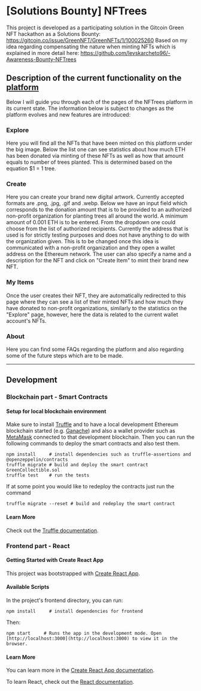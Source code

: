 #  [Solutions Bounty] NFTrees
This project is developed as a participating solution in the Gitcoin Green NFT hackathon as a Solutions Bounty: https://gitcoin.co/issue/GreenNFT/GreenNFTs/1/100025260
Based on my idea regarding compensating the nature when minting NFTs which is explained in more detail here: https://github.com/levskarcheto96/-Awareness-Bounty-NFTrees

## Description of the current functionality on the [platform](https://nftrees.herokuapp.com/)
Below I will guide you through each of the pages of the NFTrees platform in its current state. The information below is subject to changes as the platform evolves and 
new features are introduced:

### Explore
Here you will find all the NFTs that have been minted on this platform under the big image. Below the list one can see statistics about how much ETH has been
donated via minting of these NFTs as well as how that amount equals to number of trees planted. This is determined based on the equation $1 = 1 tree.

### Create
Here you can create your brand new digital artwork. Currently accepted formats are .png, .jpg, .gif and .webp.
Below we have an input field which corresponds to the donation amount that is to be provided to an authorized non-profit organization
for planting trees all around the world. A minimum amount of 0.001 ETH is to be entered. From the dropdown one could choose from the list
of authorized recipients. Currently the address that is used is for strictly testing purposes and does not have anything to do with the
organization given. This is to be changed once this idea is communicated with a non-profit organization and they open a wallet address on
the Ethereum network. The user can also specify a name and a description for the NFT and click on "Create Item" to mint their brand new NFT.

### My Items
Once the user creates their NFT, they are automatically redirected to this page where they can see a list of their minted NFTs and how much they have
donated to non-profit organizations, similarly to the statistics on the "Explore" page, however, here the data is related to the current wallet account's
NFTs.

### About 
Here you can find some FAQs regarding the platform and also regarding some of the future steps which are to be made.

--------------------------------------------------------------------------------- 
## Development
### Blockchain part - Smart Contracts

#### Setup for local blockchain environment

Make sure to install [Truffle](https://www.trufflesuite.com/docs/truffle/getting-started/installation) and to have a local development Ethereum blockchain started (e.g. [Ganache](https://www.trufflesuite.com/docs/ganache/overview)) and also a wallet provider such as [MetaMask](https://metamask.io/) connected to that development blockchain. 
Then you can run the following commands to deploy the smart contracts and also test them.

```PS
npm install     # install dependencies such as truffle-assertions and @openzeppelin/contracts
truffle migrate # build and deploy the smart contract GreenCollectible.sol
truffle test    # run the tests
```

If at some point you would like to redeploy the contracts just run the command

```PS
truffle migrate --reset # build and redeploy the smart contract
```

#### Learn More

Check out the [Truffle documentation](https://www.trufflesuite.com/docs/truffle/overview).


### Frontend part - React

#### Getting Started with Create React App

This project was bootstrapped with [Create React App](https://github.com/facebook/create-react-app).

#### Available Scripts

In the project's frontend directory, you can run:

```PS
npm install     # install dependencies for frontend
```
Then: 

```PS
npm start     # Runs the app in the development mode. Open [http://localhost:3000](http://localhost:3000) to view it in the browser.
```

#### Learn More

You can learn more in the [Create React App documentation](https://facebook.github.io/create-react-app/docs/getting-started).

To learn React, check out the [React documentation](https://reactjs.org/).

